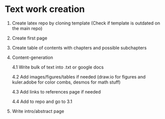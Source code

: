 # Text work creation

1. Create latex repo by cloning template (Check if template is outdated on the main repo)

2. Create first page

3. Create table of contents with chapters and possible subchapters

4. Content-generation

   4.1 Write bulk of text into .txt or google docs

   4.2 Add images/figures/tables if needed (draw.io for figures and kuler.adobe for color combs, desmos for math stuff)

   4.3 Add links to references page if needed

   4.4 Add to repo and go to 3.1

5. Write intro/abstract page

